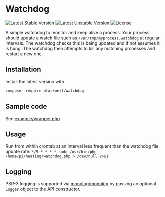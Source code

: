 # Watchdog
[![Latest Stable Version](https://poser.pugx.org/blacknell/watchdog/v/stable)](https://packagist.org/packages/blacknell/watchdog)
[![Latest Unstable Version](https://poser.pugx.org/blacknell/watchdog/v/unstable)](https://packagist.org/packages/blacknell/watchdog)
[![License](https://poser.pugx.org/blacknell/watchdog/license)](https://packagist.org/packages/blacknell/watchdog)

A simple watchdog to monitor and keep alive a process. Your process should update a watch file such as `/var/tmp/myprocess.watchdog` at regular intervals. The watchdog checks this is being updated and if not assumes it is hung. The watchdog then attempts to kill any matching prcoesses and restart a new one.
## Installation

Install the latest version with
```
composer require blacknell/watchdog
```
## Sample code
See [example/wrapper.php](https://github.com/blacknell/watchdog/blob/master/example/wrapper.php)
## Usage
Run from within crontab at an interval less frequent than the watchdog file update rate.
`*/5 * * * * sudo /usr/bin/php /home/pi/heating/watchdog.php > /dev/null 2>&1`
## Logging
PSR-3 logging is supported via [monolog/monolog](https://github.com/Seldaek/monolog) by passing 
an optional `Logger` object to the API constructor.